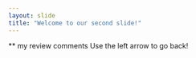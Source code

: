 ```yaml
---
layout: slide
title: "Welcome to our second slide!"
---
```

** my review comments
Use the left arrow to go back!
